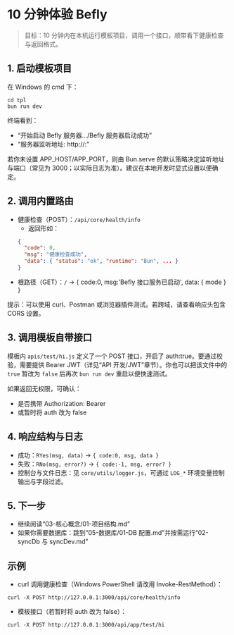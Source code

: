# 10 分钟体验 Befly

> 目标：10 分钟内在本机运行模板项目，调用一个接口，顺带看下健康检查与返回格式。

## 1. 启动模板项目

在 Windows 的 cmd 下：

```
cd tpl
bun run dev
```

终端看到：

-   “开始启动 Befly 服务器.../Befly 服务器启动成功”
-   “服务器监听地址: http://<host>:<port>”

若你未设置 APP_HOST/APP_PORT，则由 Bun.serve 的默认策略决定监听地址与端口（常见为 3000；以实际日志为准）。建议在本地开发时显式设置以便确定。

## 2. 调用内置路由

-   健康检查（POST）：`/api/core/health/info`
    -   返回形如：
    ```json
    {
      "code": 0,
      "msg": "健康检查成功",
      "data": { "status": "ok", "runtime": "Bun", ... }
    }
    ```
-   根路径（GET）：`/` → { code:0, msg:'Befly 接口服务已启动', data: { mode } }

提示：可以使用 curl、Postman 或浏览器插件测试。若跨域，请查看响应头包含 CORS 设置。

## 3. 调用模板自带接口

模板内 `apis/test/hi.js` 定义了一个 POST 接口，开启了 auth:true。要通过校验，需要提供 Bearer JWT（详见“API 开发/JWT”章节）。你也可以把该文件中的 `true` 暂改为 `false` 后再次 `bun run dev` 重启以便快速测试。

如果返回无权限，可确认：

-   是否携带 Authorization: Bearer <token>
-   或暂时将 auth 改为 false

## 4. 响应结构与日志

-   成功：`RYes(msg, data)` → `{ code:0, msg, data }`
-   失败：`RNo(msg, error?)` → `{ code:-1, msg, error? }`
-   控制台与文件日志：见 `core/utils/logger.js`，可通过 `LOG_*` 环境变量控制输出与字段过滤。

## 5. 下一步

-   继续阅读“03-核心概念/01-项目结构.md”
-   如果你需要数据库：跳到“05-数据库/01-DB 配置.md”并按需运行“02-syncDb 与 syncDev.md”

## 示例

-   curl 调用健康检查（Windows PowerShell 请改用 Invoke-RestMethod）：

```
curl -X POST http://127.0.0.1:3000/api/core/health/info
```

-   模板接口（若暂时将 auth 改为 false）：

```
curl -X POST http://127.0.0.1:3000/api/app/test/hi
```
